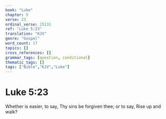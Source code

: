 ```yaml
---
book: "Luke"
chapter: 5
verse: 23
ordinal_verse: 25131
ref: "Luke 5:23"
translation: "KJV"
genre: "Gospel"
word_count: 17
topics: []
cross_references: []
grammar_tags: [question, conditional]
thematic_tags: []
tags: ["Bible","KJV","Luke"]
---
```


# Luke 5:23

Whether is easier, to say, Thy sins be forgiven thee; or to say, Rise up and walk?
